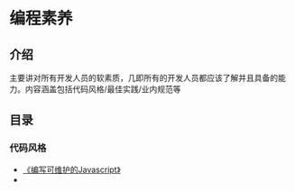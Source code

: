 # 编程素养

## 介绍
主要讲对所有开发人员的软素质，几即所有的开发人员都应该了解并且具备的能力。内容涵盖包括代码风格/最佳实践/业内规范等

## 目录

### 代码风格
- [《编写可维护的Javascript》](./maintainable-javascript.md)
- 